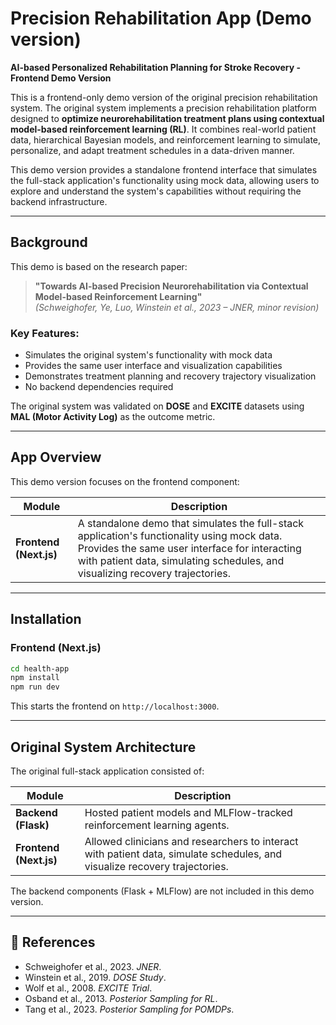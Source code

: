 # Precision Rehabilitation App (Demo version)

**AI-based Personalized Rehabilitation Planning for Stroke Recovery - Frontend Demo Version**

This is a frontend-only demo version of the original precision rehabilitation system. The original system implements a precision rehabilitation platform designed to **optimize neurorehabilitation treatment plans using contextual model-based reinforcement learning (RL)**. It combines real-world patient data, hierarchical Bayesian models, and reinforcement learning to simulate, personalize, and adapt treatment schedules in a data-driven manner.

This demo version provides a standalone frontend interface that simulates the full-stack application's functionality using mock data, allowing users to explore and understand the system's capabilities without requiring the backend infrastructure.

---

## Background

This demo is based on the research paper:

> **"Towards AI-based Precision Neurorehabilitation via Contextual Model-based Reinforcement Learning"**  
> *(Schweighofer, Ye, Luo, Winstein et al., 2023 – JNER, minor revision)*

### Key Features:
- Simulates the original system's functionality with mock data
- Provides the same user interface and visualization capabilities
- Demonstrates treatment planning and recovery trajectory visualization
- No backend dependencies required

The original system was validated on **DOSE** and **EXCITE** datasets using **MAL (Motor Activity Log)** as the outcome metric.

---

## App Overview

This demo version focuses on the frontend component:

| Module   | Description |
|----------|-------------|
| **Frontend (Next.js)** | A standalone demo that simulates the full-stack application's functionality using mock data. Provides the same user interface for interacting with patient data, simulating schedules, and visualizing recovery trajectories. |

---

## Installation

### Frontend (Next.js)

```bash
cd health-app
npm install
npm run dev
```

This starts the frontend on `http://localhost:3000`.

---

## Original System Architecture

The original full-stack application consisted of:

| Module   | Description |
|----------|-------------|
| **Backend (Flask)** | Hosted patient models and MLFlow-tracked reinforcement learning agents. |
| **Frontend (Next.js)** | Allowed clinicians and researchers to interact with patient data, simulate schedules, and visualize recovery trajectories. |

The backend components (Flask + MLFlow) are not included in this demo version.

---

## 📖 References

* Schweighofer et al., 2023. *JNER*.
* Winstein et al., 2019. *DOSE Study*.
* Wolf et al., 2008. *EXCITE Trial*.
* Osband et al., 2013. *Posterior Sampling for RL*.
* Tang et al., 2023. *Posterior Sampling for POMDPs*.


